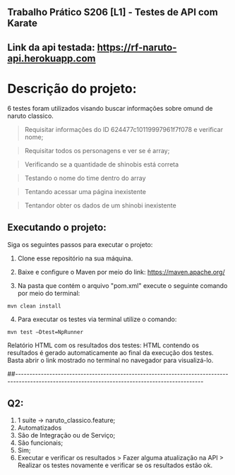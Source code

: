 ## Trabalho Prático S206 [L1] - Testes de API com Karate
## Link da api testada: https://rf-naruto-api.herokuapp.com

# Descrição do projeto:

6 testes foram utilizados visando buscar informações sobre omund de naruto classico.

> Requisitar informações do ID  624477c10119997961f7f078 e verificar nome;

> Requisitar todos os personagens e ver se é array;

> Verificando se a quantidade de shinobis está correta

> Testando o nome do time dentro do array

> Tentando acessar uma página inexistente

> Tentandor obter os dados de um shinobi inexistente


## Executando o projeto:

Siga os seguintes passos para executar o projeto:

1. Clone esse repositório na sua máquina.

2. Baixe e configure o Maven por meio do link: https://maven.apache.org/

3. Na pasta que contém o arquivo "pom.xml" execute o seguinte comando por meio do terminal:

```
mvn clean install
```

4. Para executar os testes via terminal utilize o comando:

```
mvn test –Dtest=NpRunner
```

Relatório HTML com os resultados dos testes: HTML contendo os resultados é gerado automaticamente ao final da execução dos testes. Basta abrir o link mostrado no terminal no navegador para visualizá-lo.


##------------------------------------------------------------------------------------------------------------------------------------------------

## Q2:

1. 1 suite -> naruto_classico.feature;
2. Automatizados
3. São de Integração ou de Serviço;
4. São funcionais;
5. Sim;
6. Executar e verificar os resultados > Fazer alguma atualização na API > Realizar os testes novamente e verificar se os resultados estão ok.
